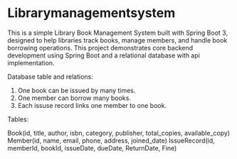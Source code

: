 # Librarymanagementsystem
This is a simple Library Book Management System built with Spring Boot 3, designed to help libraries track books, manage members, and handle book borrowing operations. This project demonstrates core backend development using Spring Boot and a relational database with api implementation.

Database table and relations:
1. One book can be issued by many times.
2. One member can borrow many books.
3. Each issuse record links one member to one book.

Tables:

Book(id, title, author, isbn, category, publisher, total_copies, available_copy)
Member(id, name, email, phone, address, joined_date)
IssueRecord(id, memberId, bookId, issueDate, dueDate, ReturnDate, Fine)
